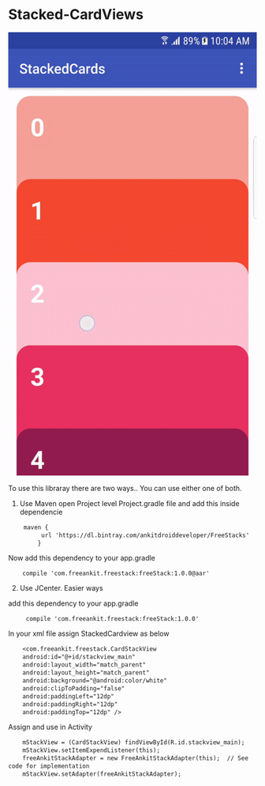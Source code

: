 # Stacked-CardViews


![GIF](https://github.com/AnkitDroidGit/Stacked-CardViews/blob/master/app/art/video.gif)


To use this libraray there are two ways.. You can use either one of both.


1. Use Maven
open Project level Project.gradle file and add this inside dependencie

		maven {
			 url 'https://dl.bintray.com/ankitdroiddeveloper/FreeStacks'
			}
		
Now add this dependency to your app.gradle

	    compile 'com.freeankit.freestack:freeStack:1.0.0@aar'
	
	
2. Use JCenter. Easier ways

add this dependency to your app.gradle

	     compile 'com.freeankit.freestack:freeStack:1.0.0'
			
In your xml file assign StackedCardview as below

        <com.freeankit.freestack.CardStackView
        android:id="@+id/stackview_main"
        android:layout_width="match_parent"
        android:layout_height="match_parent"
        android:background="@android:color/white"
        android:clipToPadding="false"
        android:paddingLeft="12dp"
        android:paddingRight="12dp"
        android:paddingTop="12dp" />
				
				
Assign and use in Activity

        mStackView = (CardStackView) findViewById(R.id.stackview_main);
        mStackView.setItemExpendListener(this);
        freeAnkitStackAdapter = new FreeAnkitStackAdapter(this);  // See code for implementation
        mStackView.setAdapter(freeAnkitStackAdapter);
